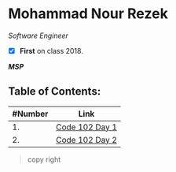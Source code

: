# Mohammad Nour Rezek
*Software Engineer*
- [x] **First** on class 2018.

***MSP***

## Table of Contents:
#Number | Link
------------ | -------------
1. | [Code 102 Day 1](https://mohammad-nour-rezek.github.io/Reading-Notes/reading-notes-day1)
2. | [Code 102 Day 2](https://mohammad-nour-rezek.github.io/Reading-Notes/reading-notes-day2)

> copy right
